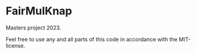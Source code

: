 # FairMulKnap
Masters project 2023.

Feel free to use any and all parts of this code in accordance with the MIT-license.
